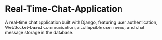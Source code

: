 # Real-Time-Chat-Application
A real-time chat application built with Django, featuring user authentication, WebSocket-based communication, a collapsible user menu, and chat message storage in the database.
